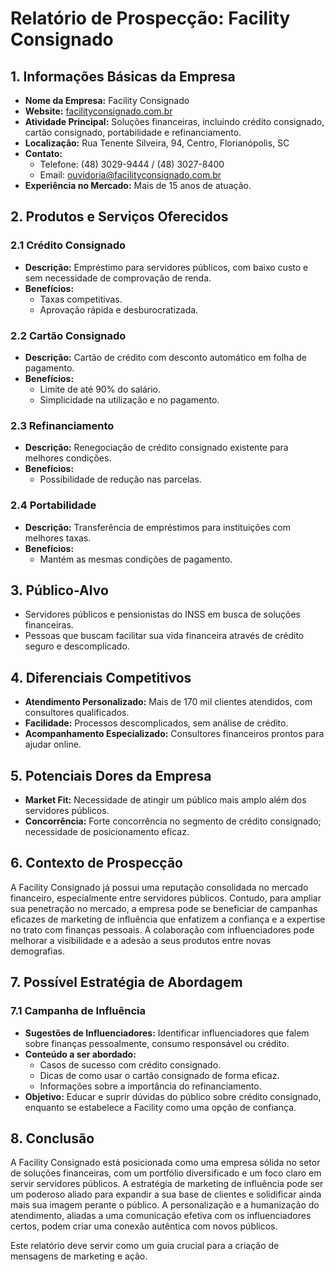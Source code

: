 # Relatório de Prospecção: Facility Consignado

## 1. Informações Básicas da Empresa
- **Nome da Empresa:** Facility Consignado
- **Website:** [facilityconsignado.com.br](http://www.facilityconsignado.com.br)
- **Atividade Principal:** Soluções financeiras, incluindo crédito consignado, cartão consignado, portabilidade e refinanciamento.
- **Localização:** Rua Tenente Silveira, 94, Centro, Florianópolis, SC
- **Contato:** 
  - Telefone: (48) 3029-9444 / (48) 3027-8400
  - Email: ouvidoria@facilityconsignado.com.br
- **Experiência no Mercado:** Mais de 15 anos de atuação.

## 2. Produtos e Serviços Oferecidos
### 2.1 Crédito Consignado
- **Descrição:** Empréstimo para servidores públicos, com baixo custo e sem necessidade de comprovação de renda.
- **Benefícios:**
  - Taxas competitivas.
  - Aprovação rápida e desburocratizada.

### 2.2 Cartão Consignado
- **Descrição:** Cartão de crédito com desconto automático em folha de pagamento.
- **Benefícios:**
  - Limite de até 90% do salário.
  - Simplicidade na utilização e no pagamento.

### 2.3 Refinanciamento
- **Descrição:** Renegociação de crédito consignado existente para melhores condições.
- **Benefícios:**
  - Possibilidade de redução nas parcelas.

### 2.4 Portabilidade
- **Descrição:** Transferência de empréstimos para instituições com melhores taxas.
- **Benefícios:**
  - Mantém as mesmas condições de pagamento.

## 3. Público-Alvo
- Servidores públicos e pensionistas do INSS em busca de soluções financeiras.
- Pessoas que buscam facilitar sua vida financeira através de crédito seguro e descomplicado.

## 4. Diferenciais Competitivos
- **Atendimento Personalizado:** Mais de 170 mil clientes atendidos, com consultores qualificados.
- **Facilidade:** Processos descomplicados, sem análise de crédito.
- **Acompanhamento Especializado:** Consultores financeiros prontos para ajudar online.

## 5. Potenciais Dores da Empresa
- **Market Fit:** Necessidade de atingir um público mais amplo além dos servidores públicos.
- **Concorrência:** Forte concorrência no segmento de crédito consignado; necessidade de posicionamento eficaz.

## 6. Contexto de Prospecção
A Facility Consignado já possui uma reputação consolidada no mercado financeiro, especialmente entre servidores públicos. Contudo, para ampliar sua penetração no mercado, a empresa pode se beneficiar de campanhas eficazes de marketing de influência que enfatizem a confiança e a expertise no trato com finanças pessoais. A colaboração com influenciadores pode melhorar a visibilidade e a adesão a seus produtos entre novas demografias.

## 7. Possível Estratégia de Abordagem
### 7.1 Campanha de Influência
- **Sugestões de Influenciadores:** Identificar influenciadores que falem sobre finanças pessoalmente, consumo responsável ou crédito.
- **Conteúdo a ser abordado:**
  - Casos de sucesso com crédito consignado.
  - Dicas de como usar o cartão consignado de forma eficaz.
  - Informações sobre a importância do refinanciamento.
- **Objetivo:** Educar e suprir dúvidas do público sobre crédito consignado, enquanto se estabelece a Facility como uma opção de confiança.

## 8. Conclusão
A Facility Consignado está posicionada como uma empresa sólida no setor de soluções financeiras, com um portfólio diversificado e um foco claro em servir servidores públicos. A estratégia de marketing de influência pode ser um poderoso aliado para expandir a sua base de clientes e solidificar ainda mais sua imagem perante o público. A personalização e a humanização do atendimento, aliadas a uma comunicação efetiva com os influenciadores certos, podem criar uma conexão autêntica com novos públicos. 

Este relatório deve servir como um guia crucial para a criação de mensagens de marketing e ação.